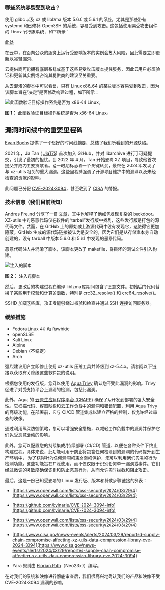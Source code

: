 ### 哪些系统容易受到攻击？

使用 glibc 以及 xz 或 liblzma 版本 5.6.0 或 5.6.1 的系统，尤其是那些带有 systemd 和已修补 OpenSSH 的系统，容易受到攻击。这包括使用易受攻击组件的 Linux 发行版系统，如下所示：

[此处](https://repology.org/project/xz/versions)

在云中，在面向公众的服务上运行受影响版本的实例会放大风险，因此需要立即更新以减轻漏洞。

云提供商可能拥有底层系统或基于这些易受攻击版本提供服务，因此云用户必须验证和更新其实例或咨询其提供商的建议至关重要。

从去混淆的脚本中可以看出，只有 Linux x86_64 的某些版本容易受到攻击，因为该脚本旨在“决定”是否修改构建过程，如下所示：

![此函数验证目标操作系统是否为 x86-64 Linux。](https://www.aquasec.com/wp-content/uploads/2024/04/carbon-98.jpg)

**图 1：** 此函数验证目标操作系统是否为 x86-64 Linux。

## 漏洞时间线中的重要里程碑

[Evan Boehs](https://boehs.org/node/everything-i-know-about-the-xz-backdoor) 提供了一个很好的时间线摘要，总结了我们所看到的开源缺陷。

2021 年，Jia Tan (
[JiaT75](https://github.com/JiaT75)) 首次加入 GitHub，并对 libarchive 进行了可疑提交，引发了最初的担忧。到 2022 年 4 月，Tan 开始影响 XZ 项目，导致他首次提交并成为主要贡献者。这一时期标志着一个关键转变，最终在 2024 年发现了与 xz-utils 相关的重大漏洞。这些里程碑强调了开源项目维护中的漏洞以及未经检查的贡献的影响。

此问题已分配
[CVE-2024-3094](https://nvd.nist.gov/vuln/detail/CVE-2024-3094)，甚至收到了 [CISA](https://www.cisa.gov/news-events/alerts/2024/03/29/reported-supply-chain-compromise-affecting-xz-utils-data-compression-library-cve-2024-3094) 的警报。

### 技术信息（我们目前所知）

Andres Freund 分享了一篇
[文章](https://www.openwall.com/lists/oss-security/2024/03/29/4)，其中他解释了他如何发现复杂的 backdoor。XZ-utils 中的恶意代码仅在软件的“tarball”发行版中找到，这些发行版是打包的源代码文件。然而，在 GitHub 上的原始或上游源代码中没有发现它，这使得它更加隐蔽。GitHub 生成的源代码链接被认为是安全的，因为它们是从存储库本身自动创建的，没有 tarball 中版本 5.6.0 和 5.6.1 中发现的恶意代码。

恶意代码注入并混淆了脚本，该脚本更改了 makefile，将损坏的测试文件引入构建。

![注入的脚本](https://www.aquasec.com/wp-content/uploads/2024/04/carbon-97.jpg)

**图 2：** 注入的脚本

然后，更改后的构建过程在编译 liblzma 库期间包含了恶意文件。初始后门代码替换了某些用于校验和计算的函数，特别是
crc32_resolve() 和
crc64_resolve()。

SSHD 加载这些库，攻击者能够绕过校验和检查并通过 SSH 连接访问服务器。

### 缓解措施

- Fedora Linux 40 和 Rawhide
- openSUSE
- Kali Linux
- Alpine
- Debian（不稳定）
- Arch

强烈建议用户立即停止使用 xz-utils 压缩工具并降级到 xz-5.4.x。请参阅以下链接以获取有关降级这些软件包的说明。

根据您使用的发行版，您可以使用
[Aqua Trivy](https://www.aquasec.com/products/trivy/) 确认您不受此漏洞的影响。Trivy 促进了对受支持平台上漏洞的检测，包括此漏洞。

此外，Aqua 的
[云原生应用程序平台 (CNAPP)](https://www.aquasec.com/aqua-cloud-native-security-platform/) 确保了从开发到部署的强大安全性。它扫描代码、容器映像和云工作负载中的漏洞和错误配置，利用 Aqua Trivy 的高级功能。在部署前，它与 CI/CD 管道集成以建立严格的控制，仅允许经过审查的映像。

通过利用纵深防御策略，您可以增强安全措施，以减轻工作负载中的漏洞并保护它们免受恶意活动的影响。

此外，您可以配置您的持续集成/持续部署 (CI/CD) 管道，以便在各种条件下终止构建过程。具体来说，此功能可用于防止将包含任何检测到的漏洞的代码提升到生产环境中。
为了获得针对任何漏洞的更全面的保护，您可以利用我们先进的行为检测功能。这些功能旨在广泛使用，而不仅仅限于识别任何单一漏洞或事件。它们经过微调的灵敏度确保识别和防止恶意行为，从而允许实时拦截和阻止攻击。

最后，这是一份已知受影响的 Linux 发行版、版本和补救步骤链接的列表：

- [https://www.openwall.com/lists/oss-security/2024/03/29/4](https://www.openwall.com/lists/oss-security/2024/03/29/4)
- [https://github.com/byinarie/CVE-2024-3094-info](https://github.com/byinarie/CVE-2024-3094-info)
- [https://www.openwall.com/lists/oss-security/2024/03/29/4](https://www.openwall.com/lists/oss-security/2024/03/29/4)
- [https://www.cisa.gov/news-events/alerts/2024/03/29/reported-supply-chain-compromise-affecting-xz-utils-data-compression-library-cve-2024-3094](https://www.cisa.gov/news-events/alerts/2024/03/29/reported-supply-chain-compromise-affecting-xz-utils-data-compression-library-cve-2024-3094)

- Yara 规则由 [Florian Roth](https://github.com/Neo23x0/signature-base/blob/b835dc7973447af6f75a627907c9e4168a13bb19/yara/gen_susp_liblzma.yar)（Neo23x0）编写。

在对我们的系统和映像进行彻底审查后，我们很高兴地确认我们的产品和映像不受 CVE-2024-3094 漏洞的影响。